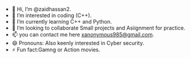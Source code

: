 - 👋 Hi, I’m @zaidhassan2.
- 👀 I’m interested in coding (C++).
- 🌱 I’m currently learning C++ and Python.
- 💞️ I’m looking to collaborate Small projects and Asiignment for practice.
- 📫 you can contact me here xanonymous985@gmail.com.
- 😄 Pronouns: Also keenly interested in Cyber security.
- ⚡ Fun fact:Gamng or Action movies.

<!---
zaidhassan2/zaidhassan2 is a ✨ special ✨ repository because its `README.md` (this file) appears on your GitHub profile.
You can click the Preview link to take a look at your changes.
--->
